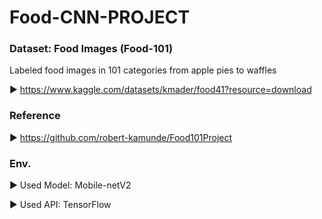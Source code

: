 # Food-CNN-PROJECT

### Dataset: Food Images (Food-101)
Labeled food images in 101 categories from apple pies to waffles

▶ https://www.kaggle.com/datasets/kmader/food41?resource=download

### Reference

▶ https://github.com/robert-kamunde/Food101Project

### Env.

▶ Used Model: Mobile-netV2

▶ Used API: TensorFlow
